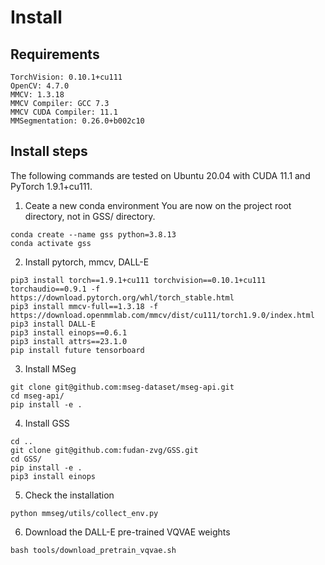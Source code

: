# Install 

## Requirements
```shell
TorchVision: 0.10.1+cu111
OpenCV: 4.7.0
MMCV: 1.3.18
MMCV Compiler: GCC 7.3
MMCV CUDA Compiler: 11.1
MMSegmentation: 0.26.0+b002c10
```
## Install steps
The following commands are tested on Ubuntu 20.04 with CUDA 11.1 and PyTorch 1.9.1+cu111.
1. Ceate a new conda environment
You are now on the project root directory, not in GSS/ directory.
```shell
conda create --name gss python=3.8.13
conda activate gss
```

2. Install pytorch, mmcv, DALL-E
```shell
pip3 install torch==1.9.1+cu111 torchvision==0.10.1+cu111 torchaudio==0.9.1 -f https://download.pytorch.org/whl/torch_stable.html
pip3 install mmcv-full==1.3.18 -f https://download.openmmlab.com/mmcv/dist/cu111/torch1.9.0/index.html
pip3 install DALL-E
pip3 install einops==0.6.1
pip3 install attrs==23.1.0
pip install future tensorboard
```

3. Install MSeg
```shell
git clone git@github.com:mseg-dataset/mseg-api.git
cd mseg-api/
pip install -e .
```

4. Install GSS
```shell
cd ..
git clone git@github.com:fudan-zvg/GSS.git
cd GSS/
pip install -e .
pip3 install einops
```

5. Check the installation
```shell
python mmseg/utils/collect_env.py
```

6. Download the DALL-E pre-trained VQVAE weights
```shell
bash tools/download_pretrain_vqvae.sh
```
